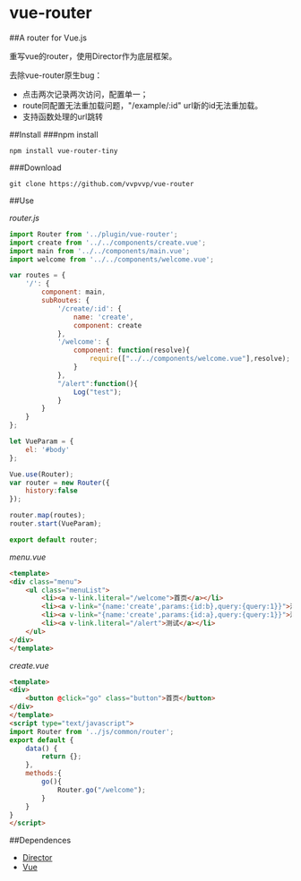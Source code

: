 
# vue-router
##A router for Vue.js

重写vue的router，使用Director作为底层框架。 

去除vue-router原生bug： 
- 点击两次记录两次访问，配置单一； 
- route同配置无法重加载问题，"/example/:id" url新的id无法重加载。  
- 支持函数处理的url跳转


##Install
###npm install
```
npm install vue-router-tiny
```

###Download
```
git clone https://github.com/vvpvvp/vue-router
```
##Use

*router.js*

```javascript
import Router from '../plugin/vue-router';
import create from '../../components/create.vue';
import main from '../../components/main.vue';
import welcome from '../../components/welcome.vue';

var routes = {
    '/': {
        component: main,
        subRoutes: {
            '/create/:id': {
                name: 'create',
                component: create
            },
            '/welcome': {
                component: function(resolve){
                    require(["../../components/welcome.vue"],resolve);
                }
            },
            "/alert":function(){
                Log("test");
            }
        }
    }
};

let VueParam = {
    el: '#body'
};

Vue.use(Router);
var router = new Router({
    history:false
});

router.map(routes);
router.start(VueParam);

export default router;

```

*menu.vue*
```html
<template>
<div class="menu">
	<ul class="menuList">
        <li><a v-link.literal="/welcome">首页</a></li>
        <li><a v-link="{name:'create',params:{id:b},query:{query:1}}">测试{{a}}</a></li>
        <li><a v-link="{name:'create',params:{id:a},query:{query:1}}">测试</a></li>
        <li><a v-link.literal="/alert">测试</a></li>
	</ul>
</div>
</template>

```
*create.vue*
```html
<template>
<div>
	<button @click="go" class="button">首页</button>
</div>
</template>
<script type="text/javascript">
import Router from '../js/common/router';
export default {
    data() {
        return {};
    },
    methods:{
    	go(){
            Router.go("/welcome");
    	}
    }
}
</script>

```


##Dependences
- [Director](https://github.com/flatiron/director)
- [Vue](http://www.vuejs.org/)
